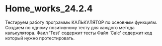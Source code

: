 # Home_works_24.2.4
Тестируем работу программы КАЛЬКУЛЯТОР по основным функциям.
Создаем по одному позитивному тесту для каждого метода калькулятора.
Фаил 'Test' содержит тесты
Файл 'Calc' содержит код который нужно протестировать.

